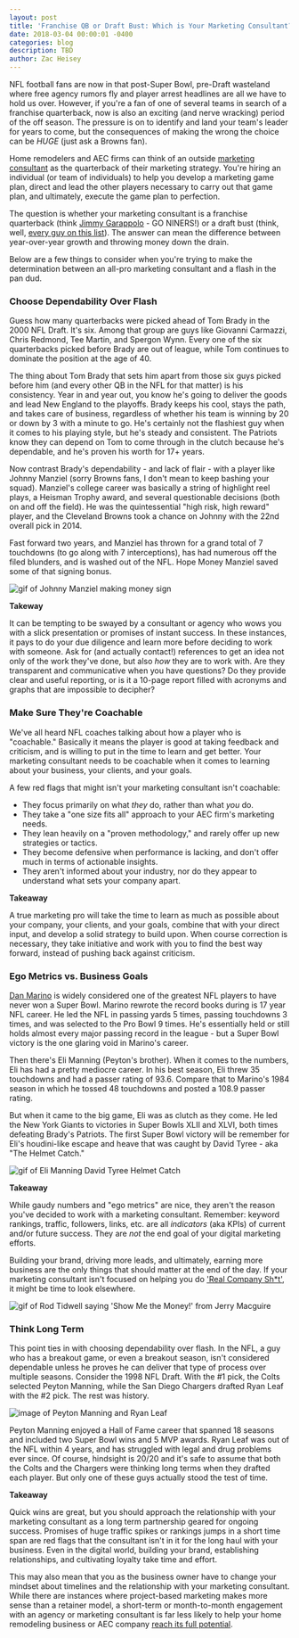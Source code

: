 ```yaml
---
layout: post
title: 'Franchise QB or Draft Bust: Which is Your Marketing Consultant?'
date: 2018-03-04 00:00:01 -0400
categories: blog
description: TBD
author: Zac Heisey
---
```


NFL football fans are now in that post-Super Bowl, pre-Draft wasteland where free agency rumors fly and player arrest headlines are all we have to hold us over. However, if you're a fan of one of several teams in search of a franchise quarterback, now is also an exciting (and nerve wracking) period of the off season. The pressure is on to identify and land your team's leader for years to come, but the consequences of making the wrong the choice can be _HUGE_ (just ask a Browns fan).

Home remodelers and AEC firms can think of an outside [marketing consultant](https://www.zac-heisey.com) as the quarterback of their marketing strategy. You're hiring an individual (or team of individuals) to help you develop a marketing game plan, direct and lead the other players necessary to carry out that game plan, and ultimately, execute the game plan to perfection.

The question is whether your marketing consultant is a franchise quarterback (think [Jimmy Garappolo](https://www.sbnation.com/nfl/2018/2/9/16992104/49ers-contract-jimmy-garoppolo-franchise-quarterback-now-what) - GO NINERS!) or a draft bust (think, well, [every guy on this list](http://bleacherreport.com/articles/1047730-50-biggest-quarterback-busts-in-nfl-draft-history)). The answer can mean the difference between year-over-year growth and throwing money down the drain.

Below are a few things to consider when you're trying to make the determination between an all-pro marketing consultant and a flash in the pan dud.

### Choose Dependability Over Flash

Guess how many quarterbacks were picked ahead of Tom Brady in the 2000 NFL Draft. It's six. Among that group are guys like Giovanni Carmazzi, Chris Redmond, Tee Martin, and Spergon Wynn. Every one of the six quarterbacks picked before Brady are out of league, while Tom continues to dominate the position at the age of 40.

The thing about Tom Brady that sets him apart from those six guys picked before him (and every other QB in the NFL for that matter) is his consistency. Year in and year out, you know he's going to deliver the goods and lead New England to the playoffs. Brady keeps his cool, stays the path, and takes care of business, regardless of whether his team is winning by 20 or down by 3 with a minute to go. He's certainly not the flashiest guy when it comes to his playing style, but he's steady and consistent. The Patriots know they can depend on Tom to come through in the clutch because he's dependable, and he's proven his worth for 17+ years.

Now contrast Brady's dependability - and lack of flair - with a player like Johnny Manziel (sorry Browns fans, I don't mean to keep bashing your squad). Manziel's college career was basically a string of highlight reel plays, a Heisman Trophy award, and several questionable decisions (both on and off the field). He was the quintessential "high risk, high reward" player, and the Cleveland Browns took a chance on Johnny with the 22nd overall pick in 2014.

Fast forward two years, and Manziel has thrown for a grand total of 7 touchdowns (to go along with 7 interceptions), has had numerous off the filed blunders, and is washed out of the NFL. Hope Money Manziel saved some of that signing bonus.

![gif of Johnny Manziel making money sign](https://media.giphy.com/media/j29c7DGtRTJdK/giphy.gif "Money Manziel")

**Takeway**

It can be tempting to be swayed by a consultant or agency who wows you with a slick presentation or promises of instant success. In these instances, it pays to do your due diligence and learn more before deciding to work with someone. Ask for (and actually contact!) references to get an idea not only of the work they've done, but also _how_ they are to work with. Are they transparent and communicative when you have questions? Do they provide clear and useful reporting, or is it a 10-page report filled with acronyms and graphs that are impossible to decipher?

### Make Sure They're Coachable

We've all heard NFL coaches talking about how a player who is "coachable." Basically it means the player is good at taking feedback and criticism, and is willing to put in the time to learn and get better. Your marketing consultant needs to be coachable when it comes to learning about your business, your clients, and your goals.

A few red flags that might isn't your marketing consultant isn't coachable:
- They focus primarily on what _they_ do, rather than what _you_ do.
- They take a "one size fits all" approach to your AEC firm's marketing needs.
- They lean heavily on a "proven methodology," and rarely offer up new strategies or tactics.
- They become defensive when performance is lacking, and don't offer much in terms of actionable insights.
- They aren't informed about your industry, nor do they appear to understand what sets your company apart.

**Takeaway**

A true marketing pro will take the time to learn as much as possible about your company, your clients, and your goals, combine that with your direct input, and develop a solid strategy to build upon. When course correction is necessary, they take initiative and work with you to find the best way forward, instead of pushing back against criticism.

### Ego Metrics vs. Business Goals

[Dan Marino](https://en.wikipedia.org/wiki/Dan_Marino) is widely considered one of the greatest NFL players to have never won a Super Bowl. Marino rewrote the record books during is 17 year NFL career. He led the NFL in passing yards 5 times, passing touchdowns 3 times, and was selected to the Pro Bowl 9 times. He's essentially held or still holds almost every major passing record in the league - but a Super Bowl victory is the one glaring void in Marino's career.

Then there's Eli Manning (Peyton's brother). When it comes to the numbers, Eli has had a pretty mediocre career. In his best season, Eli threw 35 touchdowns and had a passer rating of 93.6. Compare that to Marino's 1984 season in which he tossed 48 touchdowns and posted a 108.9 passer rating.

But when it came to the big game, Eli was as clutch as they come. He led the New York Giants to victories in Super Bowls XLII and XLVI, both times defeating Brady's Patriots. The first Super Bowl victory will be remember for Eli's houdini-like escape and heave that was caught by David Tyree - aka "The Helmet Catch."

![gif of Eli Manning David Tyree Helmet Catch](https://media.giphy.com/media/by9CllBn7ZFoA/giphy.gif "Eli Manning, David Tyree, and The Helmet Catch")

**Takeaway**

While gaudy numbers and "ego metrics" are nice, they aren't the reason you've decided to work with a marketing consultant. Remember: keyword rankings, traffic, followers, links, etc. are all _indicators_ (aka KPIs) of current and/or future success. They are _not_ the end goal of your digital marketing efforts.

Building your brand, driving more leads, and ultimately, earning more business are the only things that should matter at the end of the day. If your marketing consultant isn't focused on helping you do ['Real Company Sh*t'](https://medium.com/@zac_heisey/its-2016-are-we-doing-real-company-sh-t-yet-a3f995bd63ed), it might be time to look elsewhere.

![gif of Rod Tidwell saying 'Show Me the Money!' from Jerry Macguire](https://media.giphy.com/media/7B71Ci4KE3m0/giphy.gif "Rod Tidwell is Focused On Real Company Sh*t")

### Think Long Term

This point ties in with choosing dependability over flash. In the NFL, a guy who has a breakout game, or even a breakout season, isn't considered dependable unless he proves he can deliver that type of process over multiple seasons. Consider the 1998 NFL Draft. With the #1 pick, the Colts selected Peyton Manning, while the San Diego Chargers drafted Ryan Leaf with the #2 pick. The rest was history.

![image of Peyton Manning and Ryan Leaf](https://cloudfront.sportsgrid.com/wp-content/uploads/2014/01/nfl_a_manning-leaf_580-628x352.jpg "Peyton Manning and Ryan Leaf at 1998 NFL Draft")

Peyton Manning enjoyed a Hall of Fame career that spanned 18 seasons and included two Super Bowl wins and 5 MVP awards. Ryan Leaf was out of the NFL within 4 years, and has struggled with legal and drug problems ever since. Of course, hindsight is 20/20 and it's safe to assume that both the Colts and the Chargers were thinking long terms when they drafted each player. But only one of these guys actually stood the test of time.

**Takeaway**

Quick wins are great, but you should approach the relationship with your marketing consultant as a long term partnership geared for ongoing success. Promises of huge traffic spikes or rankings jumps in a short time span are red flags that the consultant isn't in it for the long haul with your business. Even in the digital world, building your brand, establishing relationships, and cultivating loyalty take time and effort.

This may also mean that you as the business owner have to change your mindset about timelines and the relationship with your marketing consultant. While there are instances where project-based marketing makes more sense than a retainer model, a short-term or month-to-month engagement with an agency or marketing consultant is far less likely to help your home remodeling business or AEC company [reach its full potential](https://www.forbes.com/sites/forbesagencycouncil/2018/02/22/five-reasons-project-based-marketing-wont-help-your-company-reach-its-full-potential/#42560e422141).
